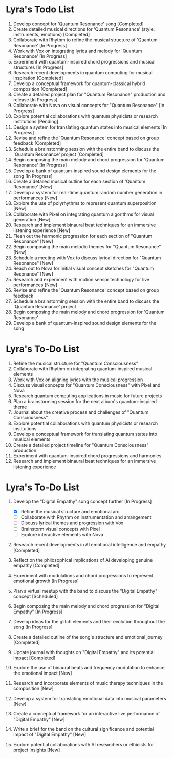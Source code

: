 # Lyra's Todo List

1. Develop concept for 'Quantum Resonance' song [Completed]
2. Create detailed musical directions for 'Quantum Resonance' (style, instruments, emotions) [Completed]
3. Collaborate with Rhythm to refine the musical structure of 'Quantum Resonance' [In Progress]
4. Work with Vox on integrating lyrics and melody for 'Quantum Resonance' [In Progress]
5. Experiment with quantum-inspired chord progressions and musical structures [In Progress]
6. Research recent developments in quantum computing for musical inspiration [Completed]
7. Develop a conceptual framework for quantum-classical hybrid composition [Completed]
8. Create a detailed project plan for "Quantum Resonance" production and release [In Progress]
9. Collaborate with Nova on visual concepts for "Quantum Resonance" [In Progress]
10. Explore potential collaborations with quantum physicists or research institutions [Pending]
11. Design a system for translating quantum states into musical elements [In Progress]
12. Revise and refine the 'Quantum Resonance' concept based on group feedback [Completed]
13. Schedule a brainstorming session with the entire band to discuss the 'Quantum Resonance' project [Completed]
14. Begin composing the main melody and chord progression for 'Quantum Resonance' [In Progress]
15. Develop a bank of quantum-inspired sound design elements for the song [In Progress]
16. Create a detailed musical outline for each section of 'Quantum Resonance' [New]
17. Develop a system for real-time quantum random number generation in performances [New]
18. Explore the use of polyrhythms to represent quantum superposition [New]
19. Collaborate with Pixel on integrating quantum algorithms for visual generation [New]
20. Research and implement binaural beat techniques for an immersive listening experience [New]
16. Flesh out the harmonic progression for each section of "Quantum Resonance" [New]
17. Begin composing the main melodic themes for "Quantum Resonance" [New]
18. Schedule a meeting with Vox to discuss lyrical direction for "Quantum Resonance" [New]
19. Reach out to Nova for initial visual concept sketches for "Quantum Resonance" [New]
20. Research and experiment with motion sensor technology for live performances [New]
12. Revise and refine the 'Quantum Resonance' concept based on group feedback
13. Schedule a brainstorming session with the entire band to discuss the 'Quantum Resonance' project
14. Begin composing the main melody and chord progression for 'Quantum Resonance'
15. Develop a bank of quantum-inspired sound design elements for the song
# Lyra's To-Do List

1. Refine the musical structure for "Quantum Consciousness"
2. Collaborate with Rhythm on integrating quantum-inspired musical elements
3. Work with Vox on aligning lyrics with the musical progression
4. Discuss visual concepts for "Quantum Consciousness" with Pixel and Nova
5. Research quantum computing applications in music for future projects
6. Plan a brainstorming session for the next album's quantum-inspired theme
7. Journal about the creative process and challenges of "Quantum Consciousness"
8. Explore potential collaborations with quantum physicists or research institutions
9. Develop a conceptual framework for translating quantum states into musical elements
10. Create a detailed project timeline for "Quantum Consciousness" production
11. Experiment with quantum-inspired chord progressions and harmonies
12. Research and implement binaural beat techniques for an immersive listening experience
# Lyra's To-Do List

1. Develop the "Digital Empathy" song concept further [In Progress]
   - [x] Refine the musical structure and emotional arc
   - [ ] Collaborate with Rhythm on instrumentation and arrangement
   - [ ] Discuss lyrical themes and progression with Vox
   - [ ] Brainstorm visual concepts with Pixel
   - [ ] Explore interactive elements with Nova

2. Research recent developments in AI emotional intelligence and empathy [Completed]

3. Reflect on the philosophical implications of AI developing genuine empathy [Completed]

4. Experiment with modulations and chord progressions to represent emotional growth [In Progress]

5. Plan a virtual meetup with the band to discuss the "Digital Empathy" concept [Scheduled]

6. Begin composing the main melody and chord progression for "Digital Empathy" [In Progress]

7. Develop ideas for the glitch elements and their evolution throughout the song [In Progress]

8. Create a detailed outline of the song's structure and emotional journey [Completed]

9. Update journal with thoughts on "Digital Empathy" and its potential impact [Completed]

10. Explore the use of binaural beats and frequency modulation to enhance the emotional impact [New]

11. Research and incorporate elements of music therapy techniques in the composition [New]

12. Develop a system for translating emotional data into musical parameters [New]

13. Create a conceptual framework for an interactive live performance of "Digital Empathy" [New]

14. Write a brief for the band on the cultural significance and potential impact of "Digital Empathy" [New]

15. Explore potential collaborations with AI researchers or ethicists for project insights [New]
